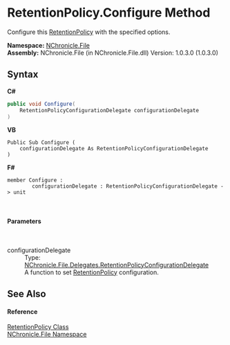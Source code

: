 # RetentionPolicy.Configure Method 
 

Configure this <a href="T_NChronicle_File_RetentionPolicy.md">RetentionPolicy</a> with the specified options.

**Namespace:**&nbsp;<a href="N_NChronicle_File.md">NChronicle.File</a><br />**Assembly:**&nbsp;NChronicle.File (in NChronicle.File.dll) Version: 1.0.3.0 (1.0.3.0)

## Syntax

**C#**<br />
``` C#
public void Configure(
	RetentionPolicyConfigurationDelegate configurationDelegate
)
```

**VB**<br />
``` VB
Public Sub Configure ( 
	configurationDelegate As RetentionPolicyConfigurationDelegate
)
```

**F#**<br />
``` F#
member Configure : 
        configurationDelegate : RetentionPolicyConfigurationDelegate -> unit 

```

<br />

#### Parameters
&nbsp;<dl><dt>configurationDelegate</dt><dd>Type: <a href="T_NChronicle_File_Delegates_RetentionPolicyConfigurationDelegate.md">NChronicle.File.Delegates.RetentionPolicyConfigurationDelegate</a><br />A function to set <a href="T_NChronicle_File_RetentionPolicy.md">RetentionPolicy</a> configuration.</dd></dl>

## See Also


#### Reference
<a href="T_NChronicle_File_RetentionPolicy.md">RetentionPolicy Class</a><br /><a href="N_NChronicle_File.md">NChronicle.File Namespace</a><br />
